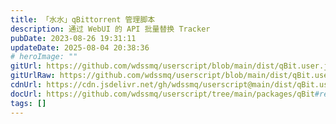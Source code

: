```yaml
---
title: 「水水」qBittorrent 管理脚本
description: 通过 WebUI 的 API 批量替换 Tracker
pubDate: 2023-08-26 19:31:11
updateDate: 2025-08-04 20:38:36
# heroImage: ""
gitUrl: https://github.com/wdssmq/userscript/blob/main/dist/qBit.user.js
gitUrlRaw: https://github.com/wdssmq/userscript/blob/main/dist/qBit.user.js?raw=true
cdnUrl: https://cdn.jsdelivr.net/gh/wdssmq/userscript@main/dist/qBit.user.js
docUrl: https://github.com/wdssmq/userscript/tree/main/packages/qBit#readme
tags: []
---
```


